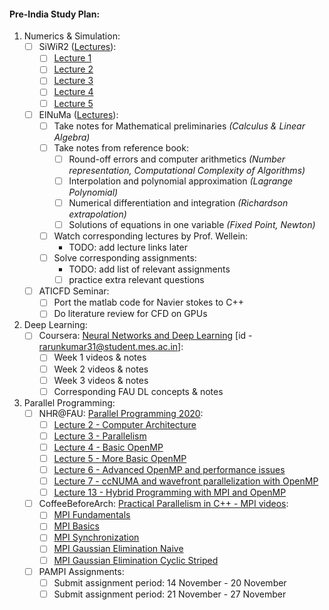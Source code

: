 #### Pre-India Study Plan:

1. Numerics & Simulation:
    - [ ] SiWiR2 ([Lectures](https://www.fau.tv/course/id/2388)):
        - [ ] [Lecture 1](https://www.fau.tv/clip/id/31530)
        - [ ] [Lecture 2](https://www.fau.tv/clip/id/31567)
        - [ ] [Lecture 3](https://www.fau.tv/clip/id/32032)
        - [ ] [Lecture 4](https://www.fau.tv/clip/id/32452)
        - [ ] [Lecture 5](https://www.fau.tv/clip/id/32888)
    - [ ] ElNuMa ([Lectures](https://www.fau.tv/course/id/1935)):
        - [ ] Take notes for Mathematical preliminaries _(Calculus & Linear Algebra)_
        - [ ] Take notes from reference book:
            - [ ] Round-off errors and computer arithmetics _(Number representation, Computational Complexity of Algorithms)_
            - [ ] Interpolation and polynomial approximation _(Lagrange Polynomial)_
            - [ ] Numerical differentiation and integration _(Richardson extrapolation)_
            - [ ] Solutions of equations in one variable _(Fixed Point, Newton)_
        - [ ] Watch corresponding lectures by Prof. Wellein:
            - TODO: add lecture links later
        - [ ] Solve corresponding assignments:
            - TODO: add list of relevant assignments
            - [ ] practice extra relevant questions
    - [ ] ATICFD Seminar:
        - [ ] Port the matlab code for Navier stokes to C++
        - [ ] Do literature review for CFD on GPUs

2. Deep Learning:
    - [ ] Coursera: [Neural Networks and Deep Learning](https://www.coursera.org/learn/neural-networks-deep-learning) [id - rarunkumar31@student.mes.ac.in]:
        - [ ] Week 1 videos & notes
        - [ ] Week 2 videos & notes
        - [ ] Week 3 videos & notes
        - [ ] Corresponding FAU DL concepts & notes

3. Parallel Programming:
    - [ ] NHR@FAU: [Parallel Programming 2020](https://www.youtube.com/playlist?list=PLxVedhmuwLq2Ie88ODuZufCGorawPO1AP):
        - [ ] [Lecture 2 - Computer Architecture](https://www.youtube.com/watch?v=T5NjmYeSC1s)
        - [ ] [Lecture 3 - Parallelism](https://www.youtube.com/watch?v=yB5Cue_4R8k)
        - [ ] [Lecture 4 - Basic OpenMP](https://www.youtube.com/watch?v=1Txkbx-AcR0)
        - [ ] [Lecture 5 - More Basic OpenMP](https://www.youtube.com/watch?v=OCNEZThY6Ic)
        - [ ] [Lecture 6 - Advanced OpenMP and performance issues](https://www.youtube.com/watch?v=o_MLhGkaGq4)
        - [ ] [Lecture 7 - ccNUMA and wavefront parallelization with OpenMP](https://www.youtube.com/watch?v=3vuano-RhEc)
        - [ ] [Lecture 13 - Hybrid Programming with MPI and OpenMP](https://www.youtube.com/watch?v=OHijtcMGm9I)
    - [ ] CoffeeBeforeArch: [Practical Parallelism in C++ - MPI videos](https://www.youtube.com/playlist?list=PLxNPSjHT5qvugVNYwtQwnvSQyvlbzAML3):
        - [ ] [MPI Fundamentals](https://www.youtube.com/watch?v=HRe7gLr_80M)
        - [ ] [MPI Basics](https://www.youtube.com/watch?v=a0V8KpLu7EY)
        - [ ] [MPI Synchronization](https://www.youtube.com/watch?v=YVZq25G4p_g)
        - [ ] [MPI Gaussian Elimination Naive](https://www.youtube.com/watch?v=NApk1276GO4)
        - [ ] [MPI Gaussian Elimination Cyclic Striped](https://www.youtube.com/watch?v=2LxhcCjCLkU)
    - [ ] PAMPI Assignments:
        - [ ] Submit assignment period: 14 November - 20 November
        - [ ] Submit assignment period: 21 November - 27 November
